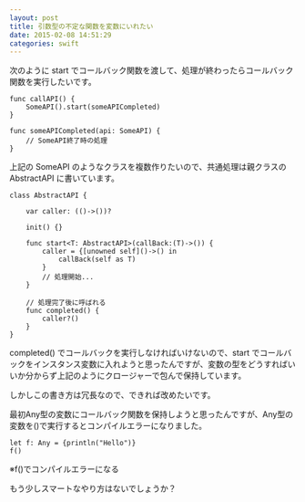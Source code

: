 ```yaml
---
layout: post
title: 引数型の不定な関数を変数にいれたい
date: 2015-02-08 14:51:29
categories: swift
---
```

<p>次のように start でコールバック関数を渡して、処理が終わったらコールバック関数を実行したいです。</p>

<pre><code>func callAPI() {
    SomeAPI().start(someAPICompleted)
}

func someAPICompleted(api: SomeAPI) {
    // SomeAPI終了時の処理
}
</code></pre>

<p>上記の SomeAPI のようなクラスを複数作りたいので、共通処理は親クラスの AbstractAPI に書いています。</p>

<pre><code>class AbstractAPI {

    var caller: (()-&gt;())?

    init() {}

    func start&lt;T: AbstractAPI&gt;(callBack:(T)-&gt;()) {
        caller = {[unowned self]()-&gt;() in 
            callBack(self as T)
        }
        // 処理開始...
    }

    // 処理完了後に呼ばれる
    func completed() {
        caller?()
    }
}
</code></pre>

<p>completed() でコールバックを実行しなければいけないので、start でコールバックをインスタンス変数に入れようと思ったんですが、変数の型をどうすればいいか分からず上記のようにクロージャーで包んで保持しています。</p>

<p>しかしこの書き方は冗長なので、できれば改めたいです。</p>

<p>最初Any型の変数にコールバック関数を保持しようと思ったんですが、Any型の変数を()で実行するとコンパイルエラーになりました。</p>

<pre><code>let f: Any = {println("Hello")}
f()
</code></pre>

<p>※f()でコンパイルエラーになる</p>

<p>もう少しスマートなやり方はないでしょうか？</p>
